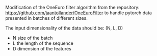 Modification of the OneEuro filter algorithm from the repository: https://github.com/jaantollander/OneEuroFilter to handle pytorch data presented in batches of different sizes.

The input dimensionality of the data should be: (N, L, D)
- N size of the batch
- L the length of the sequence
- D dimension of the features
